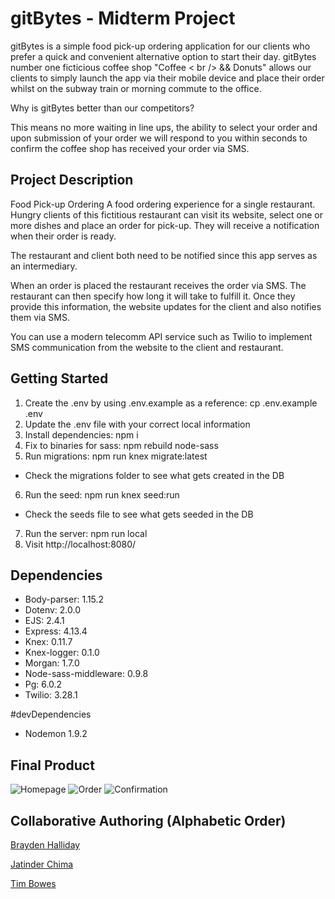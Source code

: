 # gitBytes - Midterm Project

gitBytes is a simple food pick-up ordering application for our clients who prefer a quick and convenient alternative option to start their day. gitBytes number one ficticious coffee shop "Coffee < br /> && Donuts" allows our clients to simply launch the app via their mobile device and place their order whilst on the subway train or morning commute to the office. 

Why is gitBytes better than our competitors? 

This means no more waiting in line ups, the ability to select your order and upon submission of your order we will respond to you within seconds to confirm the coffee shop has received your order via SMS.  

## Project Description 

Food Pick-up Ordering
A food ordering experience for a single restaurant. Hungry clients of this fictitious restaurant can visit its website, select one or more dishes and place an order for pick-up. They will receive a notification when their order is ready.

The restaurant and client both need to be notified since this app serves as an intermediary.

When an order is placed the restaurant receives the order via SMS. The restaurant can then specify how long it will take to fulfill it. Once they provide this information, the website updates for the client and also notifies them via SMS.

You can use a modern telecomm API service such as Twilio to implement SMS communication from the website to the client and restaurant.

## Getting Started

1. Create the .env by using .env.example as a reference: cp .env.example .env
2. Update the .env file with your correct local information
3. Install dependencies: npm i
4. Fix to binaries for sass: npm rebuild node-sass
5. Run migrations: npm run knex migrate:latest
* Check the migrations folder to see what gets created in the DB
6. Run the seed: npm run knex seed:run
* Check the seeds file to see what gets seeded in the DB
7. Run the server: npm run local
8. Visit http://localhost:8080/

## Dependencies

* Body-parser: 1.15.2
* Dotenv: 2.0.0
* EJS: 2.4.1
* Express: 4.13.4
* Knex: 0.11.7 
* Knex-logger: 0.1.0
* Morgan: 1.7.0
* Node-sass-middleware: 0.9.8
* Pg: 6.0.2
* Twilio: 3.28.1

#devDependencies
* Nodemon 1.9.2

## Final Product

![Homepage](midterm/public/images/home.jpg)
![Order](midterm/public/images/order.jpg)
![Confirmation](midterm/public/images/confirm.jpg)

## Collaborative Authoring (Alphabetic Order)

[Brayden Halliday](https://github.com/BraydenHalliday)

[Jatinder Chima](https://github.com/jatinderchima)

[Tim Bowes](https://github.com/TimberTrader)